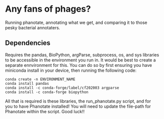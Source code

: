 # Any fans of phages?
Running phanotate, annotating what we get, and comparing it to those pesky bacterial annotaters.

## Dependencies 
Requires the pandas, BioPython, argParse, subprocess, os, and sys libraries to be accessible in the environment you run in. It would be best to create a separate ennvironment for this. You can do so by first ensuring you have miniconda install in your device, then running the following code:

```{bash}
conda create -n ENVIRONMENT_NAME
conda install pandas
conda install -c conda-forge/label/cf202003 argparse
conda install -c conda-forge biopython
```

All that is required is these libraries, the run_phanotate.py script, and for you to have Phanotate installed! You will need to update the file-path for Phanotate within the script. 
Good luck!!
